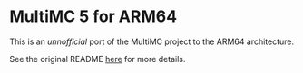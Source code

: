 # MultiMC 5 for ARM64
This is an *unnofficial* port of the MultiMC project to the ARM64 architecture.

See the original README [here](OLDREADME.md) for more details.